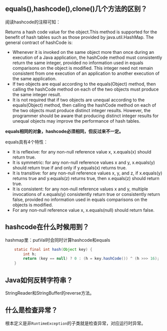 ## equals(),hashcode(),clone()几个方法的区别？
阅读hashcode的注释可知：

Returns a hash code value for the object.This method is supported for the benefit of hash tables such as those provided by java.util.HashMap.
The general contract of hashCode is:
* Whenever it is invoked on the same object more than once during an execution of a Java application, the hashCode method must consistently return the same integer, provided no information used in equals comparisons on the object is modified. This integer need not remain consistent from one execution of an application to another execution of the same application.
* If two objects are equal according to the equals(Object) method, then calling the hashCode method on each of the two objects must produce the same integer result.
* It is not required that if two objects are unequal according to the equals(Object) method, then calling the hashCode method on each of the two objects must produce distinct integer results. However, the programmer should be aware that producing distinct integer results for unequal objects may improve the performance of hash tables.


**equals相同的对象，hashcode必须相同，但反过来不一定。**

equals具有4个特性：

* It is reflexive: for any non-null reference value x, x.equals(x) should return true.
* It is symmetric: for any non-null reference values x and y, x.equals(y) should return true if and only if y.equals(x) returns true.
* It is transitive: for any non-null reference values x, y, and z, if x.equals(y) returns true and y.equals(z) returns true, then x.equals(z) should return true.
* It is consistent: for any non-null reference values x and y, multiple invocations of x.equals(y) consistently return true or consistently return false, provided no information used in equals comparisons on the objects is modified.
* For any non-null reference value x, x.equals(null) should return false.

## hashcode在什么时候用到？

hashmap里：putVal时会同时计算hashcode和equals

```java
    static final int hash(Object key) {
        int h;
        return (key == null) ? 0 : (h = key.hashCode()) ^ (h >>> 16);
    }
```

## Java如何反转字符串？

StringReader和StringBuffer的reverse方法。

## 什么是检查异常？

根本定义是非`RuntimeException`的子类就是检查异常，对应运行时异常。
